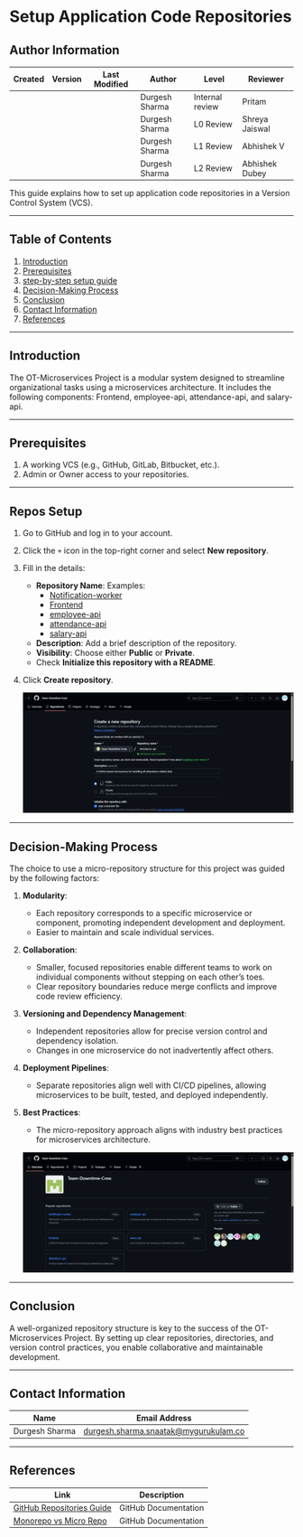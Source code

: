 # Setup Application Code Repositories

## Author Information

| **Created**       | **Version** | **Last Modified** | **Author**        | **Level**            | **Reviewer**         |
|--------------------|-------------|-------------------|-------------------|----------------------|----------------------|
|                    |             |                   | Durgesh Sharma    | Internal review      | Pritam               |
|                    |             |                   | Durgesh Sharma    | L0 Review            | Shreya Jaiswal       |
|                    |             |                   | Durgesh Sharma    | L1 Review            | Abhishek V           |
|                    |             |                   | Durgesh Sharma    | L2 Review            | Abhishek Dubey       |

This guide explains how to set up application code repositories in a Version Control System (VCS).

---

## Table of Contents

1. [Introduction](#introduction)
2. [Prerequisites](#prerequisites)
3. [step-by-step setup guide](#step-by-step-setup-guide)
4. [Decision-Making Process](#decision-making-process)
5. [Conclusion](#conclusion)
6. [Contact Information](#contact-information)
7. [References](#references)

---

## Introduction

The OT-Microservices Project is a modular system designed to streamline organizational tasks using a microservices architecture. It includes the following components: Frontend, employee-api, attendance-api, and salary-api.

---

## Prerequisites

1. A working VCS (e.g., GitHub, GitLab, Bitbucket, etc.).
2. Admin or Owner access to your repositories.

---

## Repos Setup

1. Go to GitHub and log in to your account.
2. Click the `+` icon in the top-right corner and select **New repository**.
3. Fill in the details:
   - **Repository Name**: Examples:
     - [Notification-worker](https://github.com/Team-Downtime-Crew/Notification-worker)
     - [Frontend](https://github.com/Team-Downtime-Crew/frontend)
     - [employee-api](https://github.com/Team-Downtime-Crew/employee-api)
     - [attendance-api](https://github.com/Team-Downtime-Crew/attendance-api)
     - [salary-api](https://github.com/Team-Downtime-Crew/salary-api)
   - **Description**: Add a brief description of the repository.
   - **Visibility**: Choose either **Public** or **Private**.
   - Check **Initialize this repository with a README**.
4. Click **Create repository**.

   ![Screenshot 2024-12-01 at 10 13 27 PM](https://github.com/duggu7055/Snaatak/blob/main/imgs/Capture.PNG)

---

## Decision-Making Process

The choice to use a micro-repository structure for this project was guided by the following factors:

1. **Modularity**:
   - Each repository corresponds to a specific microservice or component, promoting independent development and deployment.
   - Easier to maintain and scale individual services.

2. **Collaboration**:
   - Smaller, focused repositories enable different teams to work on individual components without stepping on each other’s toes.
   - Clear repository boundaries reduce merge conflicts and improve code review efficiency.

3. **Versioning and Dependency Management**:
   - Independent repositories allow for precise version control and dependency isolation.
   - Changes in one microservice do not inadvertently affect others.

4. **Deployment Pipelines**:
   - Separate repositories align well with CI/CD pipelines, allowing microservices to be built, tested, and deployed independently.

5. **Best Practices**:
   - The micro-repository approach aligns with industry best practices for microservices architecture.

   ![Screenshot 2024-12-01 at 10 13 27 PM](https://github.com/duggu7055/Snaatak/blob/main/imgs/Capture1.PNG)

---

## Conclusion

A well-organized repository structure is key to the success of the OT-Microservices Project. By setting up clear repositories, directories, and version control practices, you enable collaborative and maintainable development.

---

## Contact Information

| **Name**           | **Email Address**                              |
|---------------------|-----------------------------------------------|
| Durgesh Sharma      | durgesh.sharma.snaatak@mygurukulam.co         |

---

## References

| **Link**                                                 | **Description**        |
|----------------------------------------------------------|------------------------|
| [GitHub Repositories Guide](https://docs.github.com/en/repositories) | GitHub Documentation |
| [Monorepo vs Micro Repo](https://github.com/snaatak-Downtime-Crew/Documentation/blob/main/vcs_design%20%2B%20poc/mono-micro%20repo/conclusion%20document/README.md) | GitHub Documentation |

